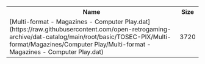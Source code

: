 <table>
<tr><th>Name</th><th>Size</th></tr>
<tr><td>[Multi-format - Magazines - Computer Play.dat](https://raw.githubusercontent.com/open-retrogaming-archive/dat-catalog/main/root/basic/TOSEC-PIX/Multi-format/Magazines/Computer Play/Multi-format - Magazines - Computer Play.dat)</td><td>3720</td></tr>
</table>
